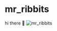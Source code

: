# mr_ribbits
hi there 💅
![mr_ribbits](https://github.com/user-attachments/assets/10824c43-7cc8-4ffc-9bee-ef8e513587c0)
